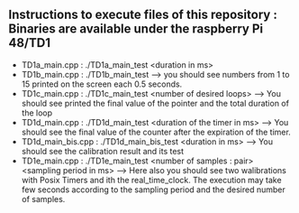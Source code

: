 
Instructions to execute files of this repository : Binaries are available under the raspberry Pi 48/TD1
-
- TD1a_main.cpp : ./TD1a_main_test \<duration in ms\> 
- TD1b_main.cpp : ./TD1b_main_test                                 --> you should see numbers from 1 to 15 printed on the screen each 0.5 seconds. 
- TD1c_main.cpp : ./TD1c_main_test \<number of desired loops\>       --> You should see printed the final value of the pointer and the total duration of the loop
- TD1d_main.cpp : ./TD1d_main_test \<duration of the timer in ms\>   --> You should see the final value of the counter after the expiration of the timer. 
- TD1d_main_bis.cpp : ./TD1d_main_bis_test \<duration in ms\>          --> You should see the calibration result and its test  
- TD1e_main.cpp : ./TD1e_main_test \<number of samples : pair\> \<sampling period in ms\>    --> Here also you should see two walibrations with Posix Timers and ith the 
                                                                                      real_time_clock. The execution may take few seconds according to the sampling
                                                                                      period and the desired number of samples. 
